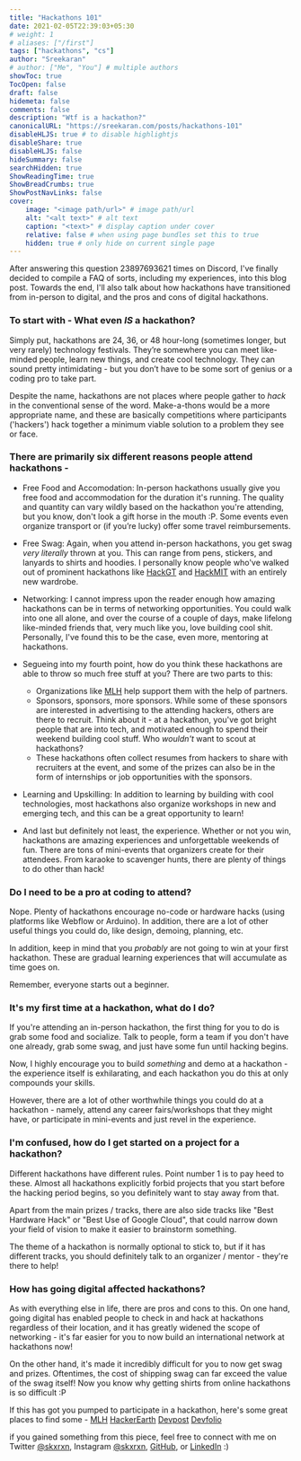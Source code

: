 ```yaml
---
title: "Hackathons 101"
date: 2021-02-05T22:39:03+05:30
# weight: 1
# aliases: ["/first"]
tags: ["hackathons", "cs"]
author: "Sreekaran"
# author: ["Me", "You"] # multiple authors
showToc: true
TocOpen: false
draft: false
hidemeta: false
comments: false
description: "Wtf is a hackathon?"
canonicalURL: "https://sreekaran.com/posts/hackathons-101"
disableHLJS: true # to disable highlightjs
disableShare: true
disableHLJS: false
hideSummary: false
searchHidden: true
ShowReadingTime: true
ShowBreadCrumbs: true
ShowPostNavLinks: false
cover:
    image: "<image path/url>" # image path/url
    alt: "<alt text>" # alt text
    caption: "<text>" # display caption under cover
    relative: false # when using page bundles set this to true
    hidden: true # only hide on current single page
---
```


After answering this question 23897693621 times on Discord, I've finally decided to compile a FAQ of sorts, including my experiences, into this blog post. Towards the end, I'll also talk about how hackathons have transitioned from in-person to digital, and the pros and cons of digital hackathons.

### **To start with - What even *IS* a hackathon?**

Simply put, hackathons are 24, 36, or 48 hour-long (sometimes longer, but very rarely) technology festivals. They’re somewhere you can meet like-minded people, learn new things, and create cool technology. They can sound pretty intimidating - but you don’t have to be some sort of genius or a coding pro to take part.

Despite the name, hackathons are not places where people gather to *hack* in the conventional sense of the word. Make-a-thons would be a more appropriate name, and these are basically competitions where participants ('hackers') hack together a minimum viable solution to a problem they see or face.

### There are primarily six different reasons people attend hackathons - 

- Free Food and Accomodation: In-person hackathons usually give you free food and accommodation for the duration it's running. The quality and quantity can vary wildly based on the hackathon you're attending, but you know, don't look a gift horse in the mouth :P. Some events even organize transport or (if you’re lucky) offer some travel reimbursements.

- Free Swag: Again, when you attend in-person hackathons, you get swag *very literally* thrown at you. This can range from pens, stickers, and lanyards to shirts and hoodies. I personally know people who've walked out of prominent hackathons like [HackGT](https://hack.gt/) and [HackMIT](hackmit.org) with an entirely new wardrobe.

- Networking: I cannot impress upon the reader enough how amazing hackathons can be in terms of networking opportunities. You could walk into one all alone, and over the course of a couple of days, make lifelong like-minded friends that, very much like you, love building cool shit. Personally, I've found this to be the case, even more, mentoring at hackathons.

- Segueing into my fourth point, how do you think these hackathons are able to throw so much free stuff at you? There are two parts to this: 
    - Organizations like [MLH](mlh.io) help support them with the help of partners.
    - Sponsors, sponsors, more sponsors. While some of these sponsors are interested in advertising to the attending hackers, others are there to recruit. Think about it - at a hackathon, you've got bright people that are into tech, and motivated enough to spend their weekend building cool stuff. Who *wouldn't* want to scout at hackathons?
    - These hackathons often collect resumes from hackers to share with recruiters at the event, and some of the prizes can also be in the form of internships or job opportunities with the sponsors.

- Learning and Upskilling: In addition to learning by building with cool technologies, most hackathons also organize workshops in new and emerging tech, and this can be a great opportunity to learn!

- And last but definitely not least, the experience. Whether or not you win, hackathons are amazing experiences and unforgettable weekends of fun. There are tons of mini-events that organizers create for their attendees. From karaoke to scavenger hunts, there are plenty of things to do other than hack!

### Do I need to be a pro at coding to attend?

Nope. Plenty of hackathons encourage no-code or hardware hacks (using platforms like Webflow or Arduino). In addition, there are a lot of other useful things you could do, like design, demoing, planning, etc.

In addition, keep in mind that you *probably* are not going to win at your first hackathon. These are gradual learning experiences that will accumulate as time goes on.

Remember, everyone starts out a beginner.

### It's my first time at a hackathon, what do I do?

If you're attending an in-person hackathon, the first thing for you to do is grab some food and socialize. Talk to people, form a team if you don't have one already, grab some swag, and just have some fun until hacking begins.

Now, I highly encourage you to build *something* and demo at a hackathon - the experience itself is exhilarating, and each hackathon you do this at only compounds your skills.

However, there are a lot of other worthwhile things you could do at a hackathon - namely, attend any career fairs/workshops that they might have, or participate in mini-events and just revel in the experience.

### I'm confused, how do I get started on a project for a hackathon?

Different hackathons have different rules. Point number 1 is to pay heed to these. Almost all hackathons explicitly forbid projects that you start before the hacking period begins, so you definitely want to stay away from that.

Apart from the main prizes / tracks, there are also side tracks like "Best Hardware Hack" or "Best Use of Google Cloud", that could narrow down your field of vision to make it easier to brainstorm something.

The theme of a hackathon is normally optional to stick to, but if it has different tracks, you should definitely talk to an organizer / mentor - they're there to help!

### How has going digital affected hackathons?

As with everything else in life, there are pros and cons to this. On one hand, going digital has enabled people to check in and hack at hackathons regardless of their location, and it has greatly widened the scope of networking - it's far easier for you to now build an international network at hackathons now!

On the other hand, it's made it incredibly difficult for you to now get swag and prizes. Oftentimes, the cost of shipping swag can far exceed the value of the swag itself!
Now you know why getting shirts from online hackathons is so difficult :P

If this has got you pumped to participate in a hackathon, here's some great places to find some - [MLH](https://mlh.io/events) [HackerEarth](https://hackerearth.com) [Devpost](https://devpost.com) [Devfolio](https://devfolio.co)

if you gained something from this piece, feel free to connect with me on Twitter [@skxrxn](https://twitter.com/skxrxn), Instagram [@skxrxn](https://instagram.com/skxrxn), [GitHub](https://github.com/sreekaransrinath), or [LinkedIn](https://linkedin.com/in/sreekaransrinath) :)